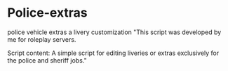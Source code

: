# Police-extras
police vehicle extras a livery customization
"This script was developed by me for roleplay servers.

Script content: A simple script for editing liveries or extras exclusively for the police and sheriff jobs."
